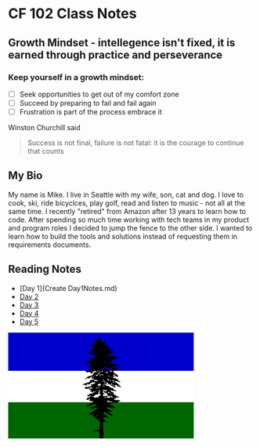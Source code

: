 
# CF 102 Class Notes

## Growth Mindset - intellegence isn't fixed, it is earned through practice and perseverance

### Keep yourself in a growth mindset:
- [ ] Seek opportunities to get out of my comfort zone
- [ ] Succeed by preparing to fail and fail again
- [ ] Frustration is part of the process embrace it

Winston Churchill said

> Success is not final, failure is not fatal: it is the courage to continue that counts

## My Bio
My name is Mike. I live in Seattle with my wife, son, cat and dog. I love to cook, ski, ride bicyclces, play golf, read and listen to music - not all at the same time. I recently "retired" from Amazon after 13 years to learn how to code. After spending so much time working with tech teams in my product and program roles I decided to jump the fence to the other side. I wanted to learn how to build the tools and solutions instead of requesting them in requirements documents.  

## Reading Notes
- [Day 1](Create Day1Notes.md)
- [Day 2]()
- [Day 3]()
- [Day 4]()
- [Day 5]()


![Cascadia Flag](us}cas6.gif)
